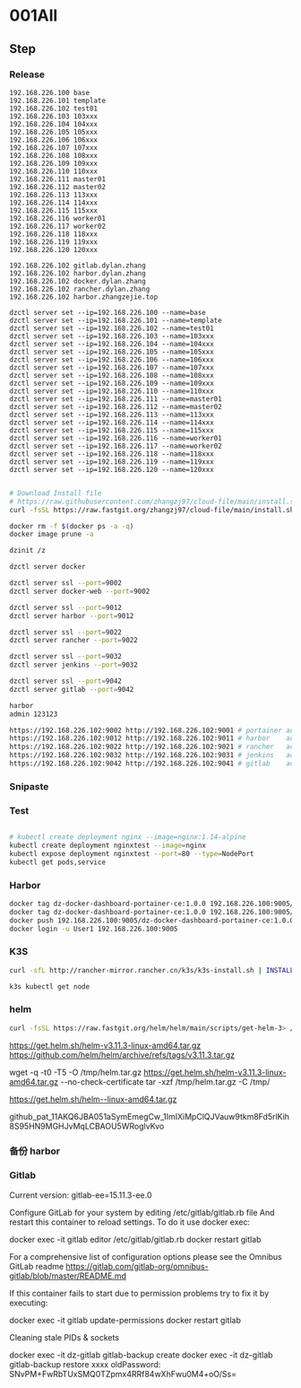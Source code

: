 # 001All

## Step

### Release

```
192.168.226.100 base
192.168.226.101 template
192.168.226.102 test01
192.168.226.103 103xxx
192.168.226.104 104xxx
192.168.226.105 105xxx
192.168.226.106 106xxx
192.168.226.107 107xxx
192.168.226.108 108xxx
192.168.226.109 109xxx
192.168.226.110 110xxx
192.168.226.111 master01
192.168.226.112 master02
192.168.226.113 113xxx
192.168.226.114 114xxx
192.168.226.115 115xxx
192.168.226.116 worker01
192.168.226.117 worker02
192.168.226.118 118xxx
192.168.226.119 119xxx
192.168.226.120 120xxx

192.168.226.102 gitlab.dylan.zhang
192.168.226.102 harbor.dylan.zhang
192.168.226.102 docker.dylan.zhang
192.168.226.102 rancher.dylan.zhang
192.168.226.102 harbor.zhangzejie.top

dzctl server set --ip=192.168.226.100 --name=base
dzctl server set --ip=192.168.226.101 --name=template
dzctl server set --ip=192.168.226.102 --name=test01
dzctl server set --ip=192.168.226.103 --name=103xxx
dzctl server set --ip=192.168.226.104 --name=104xxx
dzctl server set --ip=192.168.226.105 --name=105xxx
dzctl server set --ip=192.168.226.106 --name=106xxx
dzctl server set --ip=192.168.226.107 --name=107xxx
dzctl server set --ip=192.168.226.108 --name=108xxx
dzctl server set --ip=192.168.226.109 --name=109xxx
dzctl server set --ip=192.168.226.110 --name=110xxx
dzctl server set --ip=192.168.226.111 --name=master01
dzctl server set --ip=192.168.226.112 --name=master02
dzctl server set --ip=192.168.226.113 --name=113xxx
dzctl server set --ip=192.168.226.114 --name=114xxx
dzctl server set --ip=192.168.226.115 --name=115xxx
dzctl server set --ip=192.168.226.116 --name=worker01
dzctl server set --ip=192.168.226.117 --name=worker02
dzctl server set --ip=192.168.226.118 --name=118xxx
dzctl server set --ip=192.168.226.119 --name=119xxx
dzctl server set --ip=192.168.226.120 --name=120xxx

```

```bash

# Download Install file
# https://raw.githubusercontent.com/zhangzj97/cloud-file/main/install.sh
curl -fsSL https://raw.fastgit.org/zhangzj97/cloud-file/main/install.sh > /tmp/dzinit.sh | chmod u+x /tmp/dzinit.sh | ln -fs /tmp/dzinit.sh /bin/dzinit

docker rm -f $(docker ps -a -q)
docker image prune -a

dzinit /z

dzctl server docker

dzctl server ssl --port=9002
dzctl server docker-web --port=9002

dzctl server ssl --port=9012
dzctl server harbor --port=9012

dzctl server ssl --port=9022
dzctl server rancher --port=9022

dzctl server ssl --port=9032
dzctl server jenkins --port=9032

dzctl server ssl --port=9042
dzctl server gitlab --port=9042

harbor
admin 123123

https://192.168.226.102:9002 http://192.168.226.102:9001 # portainer admin:123123
https://192.168.226.102:9012 http://192.168.226.102:9011 # harbor    admin:123123
https://192.168.226.102:9022 http://192.168.226.102:9021 # rancher   admin:123123
https://192.168.226.102:9032 http://192.168.226.102:9031 # jenkins   admin:123123
https://192.168.226.102:9042 http://192.168.226.102:9041 # gitlab    admin:123123

```

### Snipaste

### Test

```bash

# kubectl create deployment nginx --image=nginx:1.14-alpine
kubectl create deployment nginxtest --image=nginx
kubectl expose deployment nginxtest --port=80 --type=NodePort
kubectl get pods,service

```

### Harbor

```bash
docker tag dz-docker-dashboard-portainer-ce:1.0.0 192.168.226.100:9005/public/dz-docker-dashboard-portainer-ce:1.0.0
docker tag dz-docker-dashboard-portainer-ce:1.0.0 192.168.226.100:9005/t/dz-docker-dashboard-portainer-ce:1.0.0
docker push 192.168.226.100:9005/dz-docker-dashboard-portainer-ce:1.0.0
docker login -u User1 192.168.226.100:9005
```

### K3S

```bash
curl -sfL http://rancher-mirror.rancher.cn/k3s/k3s-install.sh | INSTALL_K3S_MIRROR=cn INSTALL_K3S_EXEC=server sh -

k3s kubectl get node

```

### helm

```bash
curl -fsSL https://raw.fastgit.org/helm/helm/main/scripts/get-helm-3> /tmp/helm.sh | bash
```

https://get.helm.sh/helm-v3.11.3-linux-amd64.tar.gz
https://github.com/helm/helm/archive/refs/tags/v3.11.3.tar.gz

wget -q -t0 -T5 -O /tmp/helm.tar.gz https://get.helm.sh/helm-v3.11.3-linux-amd64.tar.gz --no-check-certificate
tar -xzf /tmp/helm.tar.gz -C /tmp/

https://get.helm.sh/helm--linux-amd64.tar.gz

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

### 备份 harbor

### Gitlab

Current version: gitlab-ee=15.11.3-ee.0

Configure GitLab for your system by editing /etc/gitlab/gitlab.rb file
And restart this container to reload settings.
To do it use docker exec:

docker exec -it gitlab editor /etc/gitlab/gitlab.rb
docker restart gitlab

For a comprehensive list of configuration options please see the Omnibus GitLab readme
https://gitlab.com/gitlab-org/omnibus-gitlab/blob/master/README.md

If this container fails to start due to permission problems try to fix it by executing:

docker exec -it gitlab update-permissions
docker restart gitlab

Cleaning stale PIDs & sockets

docker exec -it dz-gitlab gitlab-backup create
docker exec -it dz-gitlab gitlab-backup restore xxxx
oldPassword: SNvPM+FwRbTUxSMQ0TZpmx4RRf84wXhFwu0M4+oO/Ss=
